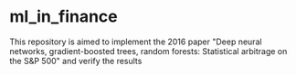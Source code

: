 # ml_in_finance
This repository is aimed to implement the 2016 paper "Deep neural networks, gradient-boosted trees, random forests: Statistical arbitrage on the S&amp;P 500" and verify the results
